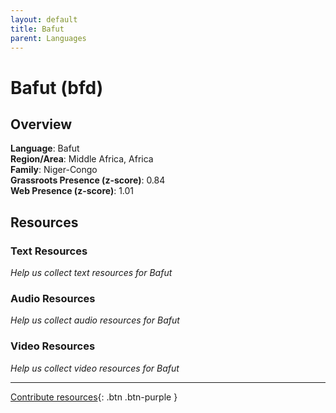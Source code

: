 ```yaml
---
layout: default
title: Bafut
parent: Languages
---
```


# Bafut (bfd)

## Overview

**Language**: Bafut  
**Region/Area**: Middle Africa, Africa  
**Family**: Niger-Congo  
**Grassroots Presence (z-score)**: 0.84  
**Web Presence (z-score)**: 1.01  

## Resources

### Text Resources
*Help us collect text resources for Bafut*

### Audio Resources
*Help us collect audio resources for Bafut*

### Video Resources
*Help us collect video resources for Bafut*

---

[Contribute resources](https://forms.office.com/e/1SfLJx3u1r){: .btn .btn-purple }

